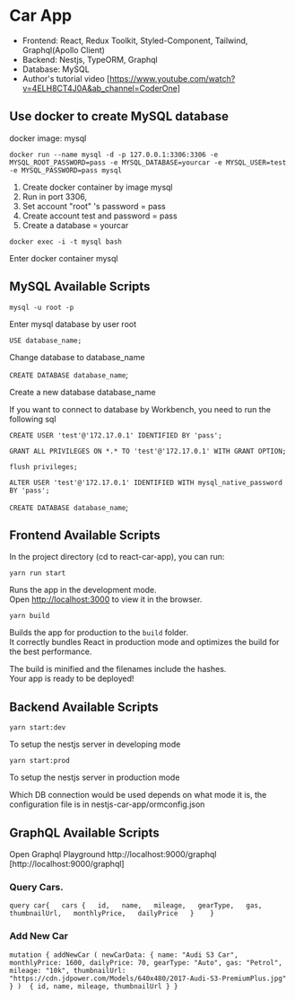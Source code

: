 # Car App
- Frontend: React, Redux Toolkit, Styled-Component, Tailwind, Graphql(Apollo Client)
- Backend: Nestjs, TypeORM, Graphql
- Database: MySQL
- Author's tutorial video [https://www.youtube.com/watch?v=4ELH8CT4J0A&ab_channel=CoderOne]

## Use docker to create MySQL database

docker image: mysql

`docker run --name mysql -d -p 127.0.0.1:3306:3306 -e MYSQL_ROOT_PASSWORD=pass -e MYSQL_DATABASE=yourcar -e MYSQL_USER=test -e MYSQL_PASSWORD=pass mysql`

1. Create docker container by image mysql
2. Run in port 3306,
3. Set account "root" 's password = pass
4. Create account test and password = pass
5. Create a database = yourcar

`docker exec -i -t mysql bash`

Enter docker container mysql

## MySQL Available Scripts

`mysql -u root -p`

Enter mysql database by user root

`USE database_name;`

Change database to database_name

`CREATE DATABASE database_name`;

Create a new database database_name

If you want to connect to database by Workbench, you need to run the following sql

`CREATE USER 'test'@'172.17.0.1' IDENTIFIED BY 'pass';`

`GRANT ALL PRIVILEGES ON *.* TO 'test'@'172.17.0.1' WITH GRANT OPTION;`

`flush privileges;`

`ALTER USER 'test'@'172.17.0.1' IDENTIFIED WITH mysql_native_password BY 'pass';`



`CREATE DATABASE database_name`;

## Frontend Available Scripts

In the project directory (cd to react-car-app), you can run:

`yarn run start`

Runs the app in the development mode.<br />
Open [http://localhost:3000](http://localhost:3000) to view it in the browser.

`yarn build`

Builds the app for production to the `build` folder.<br />
It correctly bundles React in production mode and optimizes the build for the best performance.

The build is minified and the filenames include the hashes.<br />
Your app is ready to be deployed!

## Backend Available Scripts

`yarn start:dev`

To setup the nestjs server in developing mode

`yarn start:prod`

To setup the nestjs server in production mode

Which DB connection would be used depends on what mode it is, the configuration file is in
nestjs-car-app/ormconfig.json

## GraphQL Available Scripts

Open Graphql Playground
http://localhost:9000/graphql [http://localhost:9000/graphql]

### Query Cars. 

`
  query car{  
    cars {  
      id,  
      name,  
      mileage,  
      gearType,  
      gas,  
      thumbnailUrl,  
      monthlyPrice,  
      dailyPrice  
    }   
  }  
`

### Add New Car

`
  mutation {
    addNewCar (
      newCarData: {
        name: "Audi S3 Car",
        monthlyPrice: 1600,
        dailyPrice: 70,
        gearType: "Auto",
        gas: "Petrol",
        mileage: "10k",
        thumbnailUrl: "https://cdn.jdpower.com/Models/640x480/2017-Audi-S3-PremiumPlus.jpg"
      }
    ) 
    {
      id,
      name,
      mileage,
      thumbnailUrl
    }
  }
`
